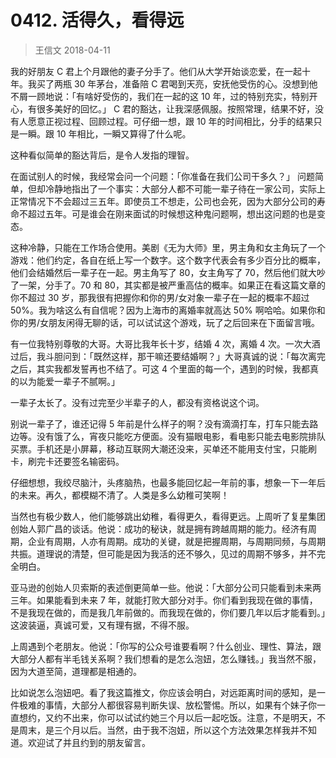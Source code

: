 # 0412. 活得久，看得远
> 王信文
2018-04-11

我的好朋友 C 君上个月跟他的妻子分手了。他们从大学开始谈恋爱，在一起十年。我买了两瓶 30 年茅台，准备陪 C 君喝到天亮，安抚他受伤的心。没想到他不屑一顾地说：「有啥好受伤的，我们在一起的这 10 年，过的特别充实，特别开心，有很多美好的回忆。」 C 君的豁达，让我深感佩服。按照常理，结果不好，没有人愿意正视过程、回顾过程。可仔细一想，跟 10 年的时间相比，分手的结果只是一瞬。跟 10 年相比，一瞬又算得了什么呢。

这种看似简单的豁达背后，是令人发指的理智。

在面试别人的时候，我经常会问一个问题：「你准备在我们公司干多久？」 问题简单，但却冷静地指出了一个事实：大部分人都不可能一辈子待在一家公司，实际上正常情况下不会超过三五年。即使员工不想走，公司也会死，因为大部分公司的寿命不超过五年。可是谁会在刚来面试的时候想这种鬼问题啊，想出这问题的也是变态。

这种冷静，只能在工作场合使用。美剧《无为大师》里，男主角和女主角玩了一个游戏：他们约定，各自在纸上写一个数字。这个数字代表会有多少百分比的概率，他们会结婚然后一辈子在一起。男主角写了 80，女主角写了 70，然后他们就大吵了一架，分手了。70 和 80，其实都是被严重高估的概率。如果正在看这篇文章的你不超过 30 岁，那我很有把握你和你的男/女对象一辈子在一起的概率不超过 50%。我为啥这么有自信呢？因为上海市的离婚率就高达 50% 啊哈哈。如果你和你的男/女朋友闲得无聊的话，可以试试这个游戏，玩了之后回来在下面留言哦。

有一位我特别尊敬的大哥。大哥比我年长十岁，结婚 4 次，离婚 4 次。一次大酒过后，我斗胆问到：「既然这样，那干嘛还要结婚啊？」大哥真诚的说：「每次离完之后，其实我都发誓再也不结了。可这 4 个里面的每一个，遇到的时候，我都真的以为能爱一辈子不腻啊。」

一辈子太长了。没有过完至少半辈子的人，都没有资格说这个词。

别说一辈子了，谁还记得 5 年前是什么样子的啊？没有滴滴打车，打车只能去路边等。没有饿了么，宵夜只能吃方便面。没有猫眼电影，看电影只能去电影院排队买票。手机还是小屏幕，移动互联网大潮还没来，买单还不能用支付宝，只能刷卡，刷完卡还要签名输密码。

仔细想想，我绞尽脑汁，头疼脑热，也最多能回忆起一年前的事，想象一下一年后的未来。再久，都模糊不清了。人类是多么幼稚可笑啊！ 

当然也有极少数人，他们能够跳出幼稚，看得更久，看得更远。上周听了复星集团创始人郭广昌的谈话。他说：成功的秘诀，就是拥有跨越周期的能力。经济有周期，企业有周期，人亦有周期。成功的关键，就是把握周期，与周期同频，与周期共振。道理说的清楚，但可能是因为我活的还不够久，见过的周期不够多，并不完全明白。

亚马逊的创始人贝索斯的表述倒更简单一些。他说：「大部分公司只能看到未来两三年。如果能看到未来 7 年，就能打败大部分对手。你们看到我现在做的事情，不是我现在做的，而是我几年前做的。而我现在做的，你们要几年以后才能看到。」这波装逼，真诚可爱，又有理有据，不得不服。

上周遇到个老朋友。他说：「你写的公众号谁要看啊？什么创业、理性、算法，跟大部分人都有半毛钱关系啊？我们想看的是怎么泡妞，怎么赚钱。」我当然不服，因为大道至简，道理都是相通的。

比如说怎么泡妞吧。看了我这篇推文，你应该会明白，对远距离时间的感知，是一件极难的事情，大部分人都很容易判断失误、放松警惕。所以，如果有个妹子你一直想约，又约不出来，你可以试试约她三个月以后一起吃饭。注意，不是明天，不是周末，是三个月以后。当然，由于我不泡妞，所以这个方法效果怎样我并不知道。欢迎试了并且约到的朋友留言。